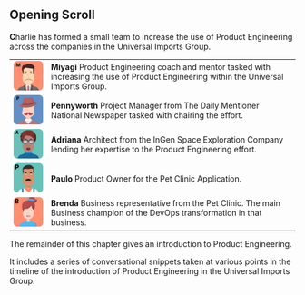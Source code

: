 ## Opening Scroll

**C**harlie has formed a small team to increase the use of Product Engineering across the companies in the Universal Imports Group.

|   |   |
|---|---|
|![](assets/miyagi.png)| **Miyagi** Product Engineering coach and mentor tasked with increasing the use of Product Engineering within the Universal Imports Group.|
|![](assets/pennyworth.png)| **Pennyworth**  Project Manager from The Daily Mentioner National Newspaper tasked with chairing the effort.|
|![](assets/adriana.png)| **Adriana**  Architect from the InGen Space Exploration Company lending her expertise to the Product Engineering effort.|
|![](assets/paulo.png)| **Paulo**  Product Owner for the Pet Clinic Application.|
|![](assets/brenda.png)| **Brenda**  Business representative from the Pet Clinic. The main Business champion of the DevOps transformation in that business.|

The remainder of this chapter gives an introduction to Product Engineering.

It includes a series of conversational snippets taken at various points in the timeline of the introduction of Product Engineering in the Universal Imports Group.
